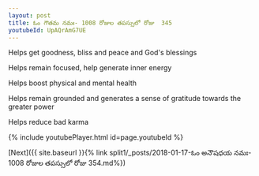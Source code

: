 ```yaml
---
layout: post
title: ఓం గౌతమ నమః- 1008 రోజుల తపస్సులో రోజు  345
youtubeId: UpAQrAmG7UE
---
```

 
 
Helps get goodness, bliss and peace and God's blessings
 
Helps remain focused, help generate inner energy 
 
Helps boost physical and mental health 
 
Helps remain grounded and generates a sense of gratitude towards the greater power 
 
Helps reduce bad karma
 
 
 
 


{% include youtubePlayer.html id=page.youtubeId %}
 
[Next]({{ site.baseurl }}{% link  split1/_posts/2018-01-17-ఓం అనౌషధయ నమః- 1008 రోజుల తపస్సులో రోజు  354.md%})
 

